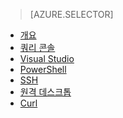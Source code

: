 ﻿> [AZURE.SELECTOR]
- [개요](/ko-kr/documentation/articles/hdinsight-use-hive/)
- [쿼리 콘솔](/ko-kr/documentation/articles/hdinsight-hadoop-use-hive-query-console/)
- [Visual Studio](/ko-kr/documentation/articles/hdinsight-hadoop-use-hive-visual-studio/)
- [PowerShell](/ko-kr/documentation/articles/hdinsight-hadoop-use-hive-powershell/)
- [SSH](/ko-kr/documentation/articles/hdinsight-hadoop-use-hive-ssh/)
- [원격 데스크톱](/ko-kr/documentation/articles/hdinsight-hadoop-use-hive-remote-desktop/)
- [Curl](/ko-kr/documentation/articles/hdinsight-hadoop-use-hive-curl/)

<!--HONumber=45--> 
